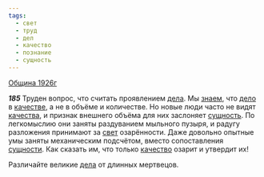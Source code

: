 ```yaml
---
tags:
  - свет
  - труд
  - дел
  - качество
  - познание
  - сущность
---
```


[Община 1926г](https://127.0.0.1:4002/agni/1926)

___185___
Труден вопрос, что считать проявлением [дела](../../../tags/#дел). Мы [знаем](../../../tags/#познание), что [дело](../../../tags/#дел) в [качестве](../../../tags/#[качество](../../../tags/#качество)), а не в объёме и количестве. Но новые люди часто не видят [качества](../../../tags/#[качество](../../../tags/#качество)), и признак внешнего объёма для них заслоняет [сущность](../../../tags/#сущность). По легкомыслию они заняты раздуванием мыльного пузыря, и радугу разложения принимают за [свет](../../../tags/#свет) озарённости. Даже довольно опытные умы заняты механическим подсчётом, вместо сопоставления [сущности](../../../tags/#сущность). Как сказать им, что только [качество](../../../tags/#качество) озарит и утвердит их!   

Различайте великие [дела](../../../tags/#дел) от длинных мертвецов.   

